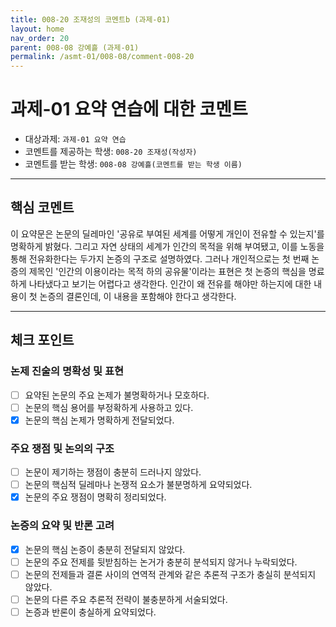 ```yaml
---
title: 008-20 조재성의 코멘트b (과제-01) 
layout: home
nav_order: 20
parent: 008-08 강예흘 (과제-01)
permalink: /asmt-01/008-08/comment-008-20
---
```


# 과제-01 요약 연습에 대한 코멘트

- 대상과제: `과제-01 요약 연습`
- 코멘트를 제공하는 학생: `008-20 조재성(작성자)` 
- 코멘트를 받는 학생: `008-08 강예흘(코멘트를 받는 학생 이름)` 

---

## 핵심 코멘트

이 요약문은 논문의 딜레마인 '공유로 부여된 세계를 어떻게 개인이 전유할 수 있는지'를 명확하게 밝혔다. 그리고 자연 상태의 세계가 인간의 목적을 위해 부여됐고, 이를 노동을 통해 전유화한다는 두가지 논증의 구조로 설명하였다. 
그러나 개인적으로는 첫 번째 논증의 제목인 '인간의 이용이라는 목적 하의 공유물'이라는 표현은 첫 논증의 핵심을 명료하게 나타냈다고 보기는 어렵다고 생각한다. 인간이 왜 전유를 해야만 하는지에 대한 내용이 첫 논증의 결론인데, 이 내용을 포함해야 한다고 생각한다.

---

## 체크 포인트

### 논제 진술의 명확성 및 표현  
- [ ] 요약된 논문의 주요 논제가 불명확하거나 모호하다.  
- [ ] 논문의 핵심 용어를 부정확하게 사용하고 있다.  
- [x] 논문의 핵심 논제가 명확하게 전달되었다.  

### 주요 쟁점 및 논의의 구조  
- [ ] 논문이 제기하는 쟁점이 충분히 드러나지 않았다.  
- [ ] 논문의 핵심적 딜레마나 논쟁적 요소가 불분명하게 요약되었다.  
- [x] 논문의 주요 쟁점이 명확히 정리되었다.  

### 논증의 요약 및 반론 고려  
- [x] 논문의 핵심 논증이 충분히 전달되지 않았다.  
- [ ] 논문의 주요 전제를 뒷받침하는 논거가 충분히 분석되지 않거나 누락되었다.  
- [ ] 논문의 전제들과 결론 사이의 연역적 관계와 같은 추론적 구조가 충실히 분석되지 않았다.  
- [ ] 논문의 다른 주요 추론적 전략이 불충분하게 서술되었다.
- [ ] 논증과 반론이 충실하게 요약되었다. 